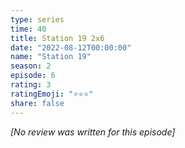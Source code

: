 ```yaml
---
type: series
time: 40
title: Station 19 2x6
date: "2022-08-12T00:00:00"
name: "Station 19"
season: 2
episode: 6
rating: 3
ratingEmoji: "⭐️⭐️⭐️"
share: false
---
```


_[No review was written for this episode]_
